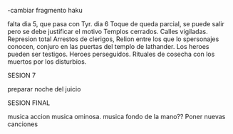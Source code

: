 
-cambiar fragmento haku

falta dia 5, que pasa con Tyr.
dia 6
Toque de queda parcial, se puede salir pero se debe justificar el motivo
Templos cerrados. 
Calles vigiladas.
Represion total
Arrestos de clerigos, Relion entre los que lo spersonajes conocen, conjuro en las puertas del templo de lathander. Los heroes pueden ser testigos.
Heroes perseguidos.
Rituales de cosecha con los muertos por los disturbios.

SESION 7

preparar noche del juicio

SESION FINAL

musica accion
musica ominosa.
musica fondo de la mano??
Poner nuevas canciones



